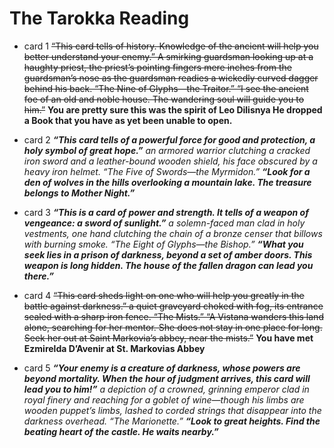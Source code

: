 # The Tarokka Reading
- card 1
~~“This card tells of history. Knowledge of the ancient will help you better understand your enemy.”
A smirking guardsman looking up at a haughty priest, the priest’s pointing fingers mere inches from the guardsman’s nose as the guardsman readies a wickedly curved dagger behind his back. “The Nine of Glyphs—the Traitor.”
“I see the ancient foe of an old and noble house. The wandering soul will guide you to him.”~~
**You are pretty sure this was the spirit of Leo Dilisnya He dropped a Book that you have as yet been unable to open.**
- card 2
  _**“This card tells of a powerful force for good and protection, a holy symbol of great hope.”**
an armored warrior clutching a cracked iron sword and a leather-bound wooden shield, his face obscured by a heavy iron helmet. “The Five of Swords—the Myrmidon.”
  **“Look for a den of wolves in the hills overlooking a mountain lake. The treasure belongs to Mother Night.”**_

- card 3
_**“This is a card of power and strength. It tells of a weapon of vengeance: a sword of sunlight.”**
a solemn-faced man clad in holy vestments, one hand clutching the chain of a bronze censer that billows with burning smoke. “The Eight of Glyphs—the Bishop.”
**“What you seek lies in a prison of darkness, beyond a set of amber doors. This weapon is long hidden. The house of the fallen dragon can lead you there.”**_

- card 4
~~“This card sheds light on one who will help you greatly in the battle against darkness.”
a quiet graveyard choked with fog, its entrance sealed with a sharp iron fence. “The Mists.”
“A Vistana wanders this land alone, searching for her mentor. She does not stay in one place for long. Seek her out at Saint Markovia’s abbey, near the mists.”~~
**You have met Ezmirelda D’Avenir at St. Markovias Abbey**

- card 5
_**“Your enemy is a creature of darkness, whose powers are beyond mortality. When the hour of judgment arrives, this card will lead you to him!”**
a depiction of a crowned, grinning emperor clad in royal finery and reaching for a goblet of wine—though his limbs are wooden puppet’s limbs, lashed to corded strings that disappear into the darkness overhead. “The Marionette.”
**“Look to great heights. Find the beating heart of the castle. He waits nearby.”**_
